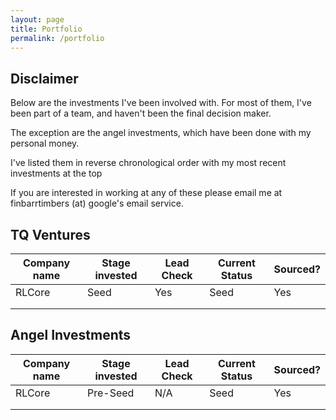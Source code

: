 ```yaml
---
layout: page
title: Portfolio
permalink: /portfolio
---
```


## Disclaimer

Below are the investments I've been involved with. For most of them, I've been part of a team, and haven't been the final decision maker.

The exception are the angel investments, which have been done with my personal money.

I've listed them in reverse chronological order with my most recent investments at the top

If you are interested in working at any of these please email me at finbarrtimbers (at) google's email service.

## TQ Ventures


| Company name | Stage invested | Lead Check | Current Status | Sourced? |
|--------------|----------------|------------|----------------|----------|
| RLCore       | Seed           | Yes        | Seed           | Yes      |
|              |                |            |                |          |
|              |                |            |                |          |

## Angel Investments

| Company name | Stage invested | Lead Check | Current Status | Sourced? |
|--------------|----------------|------------|----------------|----------|
| RLCore       | Pre-Seed       | N/A        | Seed           | Yes      |
|              |                |            |                |          |
|              |                |            |                |          |
